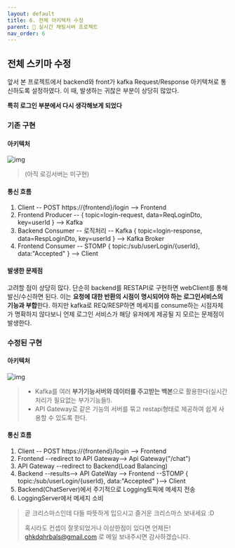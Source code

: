 ```yaml
---
layout: default
title: 6. 전체 아키텍처 수정
parent: 📌 실시간 채팅서버 프로젝트
nav_order: 6
---
```

## 전체 스키마 수정
앞서 본 프로젝트에서 backend와 front가 kafka Request/Response 아키텍쳐로 통신하도록 설정하였다. 이 때, 발생하는 귀찮은 부분이 상당히 많았다.

**특히 로그인 부분에서 다시 생각해보게 되었다**

### 기존 구현
#### 아키텍처
![img](../../../assets/img/kafka/kafkaVersion.png)
> (아직 로깅서버는 미구현)
#### 통신 흐름
1. Client -- POST https://{frontend}/login --> Frontend
2. Frontend Producer -- { topic=login-request, data=ReqLoginDto, key=userId } --> Kafka
3. Backend Consumer -- 로직처리 -- Kafka { topic=login-response, data=RespLoginDto, key=userId } --> Kafka Broker
4. Frontend Consumer -- STOMP { topic:/sub/userLogin/{userId}, data:"Accepted" } --> Client

#### 발생한 문제점
고려할 점이 상당히 많다. 단순히 backend를 RESTAPI로 구현하면 webClient를 통해 발신/수신하면 된다. 이는 **요청에 대한 반환의 시점이 명시되어야 하는 로그인서비스의 기능과 부합**한다. 하지만 kafka로 REQ/RESP하면 메세지를 consume하는 시점자체가 명확하지 않다보니 언제 로그인 서비스가 해당 유저에게 제공될 지 모르는 문제점이 발생한다.

### 수정된 구현
#### 아키텍처
![img](../../../assets/img/kafka/kafkaVersion2.png)
> * Kafka를 여러 **부가기능서버와 데이터를 주고받는 백본**으로 활용한다(실시간 처리가 필요없는 부가기능들!).
> * API Gateway로 같은 기능의 서버를 묶고 restapi형태로 제공하여 쉽게 사용할 수 있도록 한다.

#### 통신 흐름
1. Client -- POST https://{frontend}/login --> Frontend
2. Frontend --redirect to API Gateway--> Api Gateway("/chat")
3. API Gateway --redirect to Backend(Load Balancing)
4. Backend --results--> API GateWay --> Frontend --STOMP { topic:/sub/userLogin/{userId}, data:"Accepted" }--> Client
5. Backend(ChatServer)에서 주기적으로 Logging토픽에 메세지 전송
6. LoggingServer에서 메세지 소비

> 곧 크리스마스인데 다들 따뜻하게 입으시고 즐거운 크리스마스 보내세요 :D
>
> 혹시라도 컨셉이 잘못되었거나 이상한점이 있다면 언제든! ghkdqhrbals@gmail.com 로 메일 보내주시면 감사하겠습니다.
